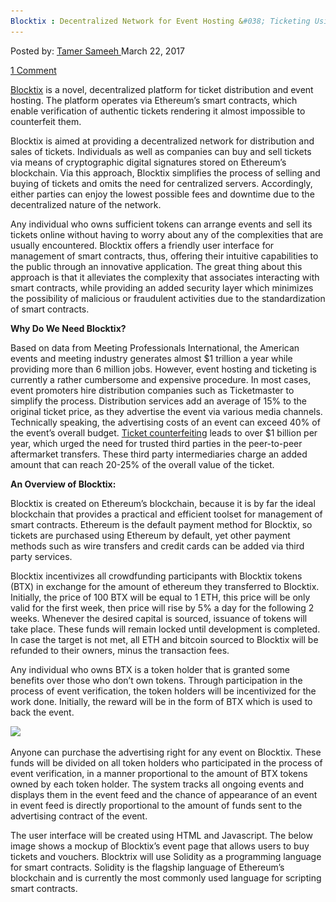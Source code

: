 ```yaml
---
Blocktix : Decentralized Network for Event Hosting &#038; Ticketing Using Ethereum&#8217;s Blockchain
---
```

<article class="post-listing post-18740 post type-post status-publish format-standard has-post-thumbnail hentry 
tag-blockchain tag-blocktix tag-decentralized tag-ethereums tag-event tag-hosting tag-network tag-ticketing">
<div class="post-inner">
<span>Posted by: <a href="https://www.deepdotweb.com/author/tamersameeh/" title="">Tamer Sameeh </a></span>
<span>March 22, 2017</span>

<span><a href="https://www.deepdotweb.com/2017/03/22/blocktix-decentralized-network-event-hosting-ticketing-using-ethereums-blockchain/#comments">1 Comment</a></span>


<p><a href="https://blocktix.io/public/doc/blocktix-wp-draft.pdf">Blocktix</a> is a novel, decentralized platform for ticket distribution and event hosting. The platform operates via Ethereum&#8217;s smart contracts, which enable verification of authentic tickets rendering it almost impossible to counterfeit them.</p>
<p>Blocktix is aimed at providing a decentralized network for distribution and sales of tickets. Individuals as well as companies can buy and sell tickets via means of cryptographic digital signatures stored on Ethereum&#8217;s blockchain. Via this approach, Blocktix simplifies the process of selling and buying of tickets and omits the need for centralized servers. Accordingly, either parties can enjoy the lowest possible fees and downtime due to the decentralized nature of the network.</p>
<p>Any individual who owns sufficient tokens can arrange events and sell its tickets online without having to worry about any of the complexities that are usually encountered. Blocktix offers a friendly user interface for management of smart contracts, thus, offering their intuitive capabilities to the public through an innovative application. The great thing about this approach is that it alleviates the complexity that associates interacting with smart contracts, while providing an added security layer which minimizes the possibility of malicious or fraudulent activities due to the standardization of smart contracts.</p>
<p><strong>Why Do We Need Blocktix?</strong></p>
<p>Based on data from Meeting Professionals International, the American events and meeting industry generates almost $1 trillion a year while providing more than 6 million jobs. However, event hosting and ticketing is currently a rather cumbersome and expensive procedure. In most cases, event promoters hire distribution companies such as Ticketmaster to simplify the process. Distribution services add an average of 15% to the original ticket price, as they advertise the event via various media channels. Technically speaking, the advertising costs of an event can exceed 40% of the event&#8217;s overall budget. <a href="https://www.deepdotweb.com/2016/10/31/carders-buy-sell-train-tickets-germany/">Ticket counterfeiting</a> leads to over $1 billion per year, which urged the need for trusted third parties in the peer-to-peer aftermarket transfers. These third party intermediaries charge an added amount that can reach 20-25% of the overall value of the ticket.</p>
<p><strong>An Overview of Blocktix:</strong></p>
<p>Blocktix is created on Ethereum&#8217;s blockchain, because it is by far the ideal blockchain that provides a practical and efficient toolset for management of smart contracts. Ethereum is the default payment method for Blocktix, so tickets are purchased using Ethereum by default, yet other payment methods such as wire transfers and credit cards can be added via third party services.</p>
<p>Blocktix incentivizes all crowdfunding participants with Blocktix tokens (BTX) in exchange for the amount of ethereum they transferred to Blocktix. Initially, the price of 100 BTX will be equal to 1 ETH, this price will be only valid for the first week, then price will rise by 5% a day for the following 2 weeks. Whenever the desired capital is sourced, issuance of tokens will take place. These funds will remain locked until development is completed. In case the target is not met, all ETH and bitcoin sourced to Blocktix will be refunded to their owners, minus the transaction fees.</p>
<p>Any individual who owns BTX is a token holder that is granted some benefits over those who don&#8217;t own tokens. Through participation in the process of event verification, the token holders will be incentivized for the work done. Initially, the reward will be in the form of BTX which is used to back the event.</p>
<p><img class="wp-image-18744 aligncenter" src="/imgs/2017/03/word-image-49.png" srcset="/imgs/2017/03/word-image-49.png 586w, /imgs/2017/03/word-image-49-300x258.png 300w" sizes="(max-width: 586px) 100vw, 586px"/></p>
<p>Anyone can purchase the advertising right for any event on Blocktix. These funds will be divided on all token holders who participated in the process of event verification, in a manner proportional to the amount of BTX tokens owned by each token holder. The system tracks all ongoing events and displays them in the event feed and the chance of appearance of an event in event feed is directly proportional to the amount of funds sent to the advertising contract of the event.</p>
<p>The user interface will be created using HTML and Javascript. The below image shows a mockup of Blocktix&#8217;s event page that allows users to buy tickets and vouchers. Blocktrix will use Solidity as a programming language for smart contracts. Solidity is the flagship language of Ethereum&#8217;s blockchain and is currently the most commonly used language for scripting smart contracts.</p>
</div>
<span style="display:none"><a href="https://www.deepdotweb.com/tag/blockchain/" rel="tag">blockchain</a> <a href="https://www.deepdotweb.com/tag/blocktix/" rel="tag">blocktix</a> <a href="https://www.deepdotweb.com/tag/decentralized/" rel="tag">decentralized</a> <a href="https://www.deepdotweb.com/tag/ethereums/" rel="tag">ethereums</a> <a href="https://www.deepdotweb.com/tag/event/" rel="tag">event</a> <a href="https://www.deepdotweb.com/tag/hosting/" rel="tag">hosting</a> <a href="https://www.deepdotweb.com/tag/network/" rel="tag">network</a> <a href="https://www.deepdotweb.com/tag/ticketing/" rel="tag">ticketing</a></span> <span style="display:none" class="updated">2017-03-22</span>
<div style="display:none" class="vcard author" itemprop="author" itemscope itemtype="http://schema.org/Person"><strong class="fn" itemprop="name"><a href="https://www.deepdotweb.com/author/tamersameeh/" title="Posts by Tamer Sameeh" rel="author">Tamer Sameeh</a></strong></div>
</div>
</article>

